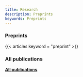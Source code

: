 ```yaml
---
title: Research
description: Preprints
keywords: Preprints
---
```



### Preprints

{{< articles keyword = "preprint" >}}


### All publications

[**All publications**](/research/all)


